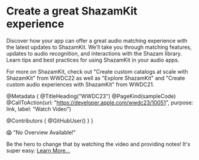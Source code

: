 # Create a great ShazamKit experience

Discover how your app can offer a great audio matching experience with the latest updates to ShazamKit. We’ll take you through matching features, updates to audio recognition, and interactions with the Shazam library. Learn tips and best practices for using ShazamKit in your audio apps.

For more on ShazamKit, check out "Create custom catalogs at scale with ShazamKit" from WWDC22 as well as "Explore ShazamKit" and "Create custom audio experiences with ShazamKit" from WWDC21.

@Metadata {
   @TitleHeading("WWDC23")
   @PageKind(sampleCode)
   @CallToAction(url: "https://developer.apple.com/wwdc23/10051", purpose: link, label: "Watch Video")

   @Contributors {
      @GitHubUser(<replace this with your GitHub handle>)
   }
}

😱 "No Overview Available!"

Be the hero to change that by watching the video and providing notes! It's super easy:
 [Learn More…](https://wwdcnotes.github.io/WWDCNotes/documentation/wwdcnotes/contributing)
